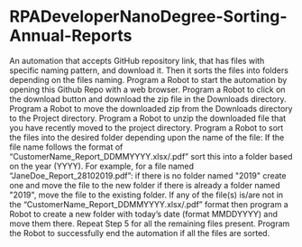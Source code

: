 # RPADeveloperNanoDegree-Sorting-Annual-Reports
An automation that accepts GitHub repository link, that has files with specific naming pattern, and download it. Then it sorts the files into folders depending on the files naming.
Program a Robot to start the automation by opening this Github Repo with a web browser.
Program a Robot to click on the download button and download the zip file in the Downloads directory.
Program a Robot to move the downloaded zip from the Downloads directory to the Project directory.
Program a Robot to unzip the downloaded file that you have recently moved to the project directory.
Program a Robot to sort the files into the desired folder depending upon the name of the file:
If the file name follows the format of “CustomerName_Report_DDMMYYYY.xlsx/.pdf” sort this into a folder based on the year (YYYY). For example, for a file named “JaneDoe_Report_28102019.pdf”:
if there is no folder named "2019" create one and move the file to the new folder
if there is already a folder named "2019", move the file to the existing folder.
If any of the file(s) is/are not in the “CustomerName_Report_DDMMYYYY.xlsx/.pdf” format then program a Robot to create a new folder with today’s date (format MMDDYYYY) and move them there.
Repeat Step 5 for all the remaining files present.
Program the Robot to successfully end the automation if all the files are sorted.
